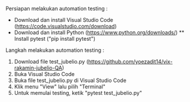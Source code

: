 Persiapan melakukan automation testing :
* Download dan install Visual Studio Code (https://code.visualstudio.com/download)
* Download dan install Python (https://www.python.org/downloads/)
    ** Install pytest ("pip install pytest")


Langkah melakukan automation testing :
1. Download file test_jubelio.py (https://github.com/yoezadit14/vix-rakamin-jubelio-QA)
2. Buka Visual Studio Code
3. Buka file test_jubelio.py di Visual Studio Code
4. Klik menu "View" lalu pilih "Terminal"
5. Untuk memulai testing, ketik "pytest test_jubelio.py"
